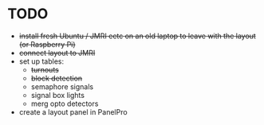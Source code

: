 # TODO

- ~~install fresh Ubuntu / JMRI eetc on an old laptop to leave with the layout (or Raspberry Pi)~~
- ~~connect layout to JMRI~~
- set up tables:
  - ~~turnouts~~
  - ~~block detection~~
  - semaphore signals
  - signal box lights
  - merg opto detectors
- create a layout panel in PanelPro
